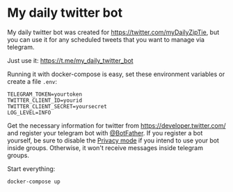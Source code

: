 # My daily twitter bot

My daily twitter bot was created for https://twitter.com/myDailyZipTie,
but you can use it for any scheduled tweets that you want to manage via telegram.

Just use it: https://t.me/my_daily_twitter_bot

Running it with docker-compose is easy, set these environment variables or create a file `.env`:

    TELEGRAM_TOKEN=yourtoken
    TWITTER_CLIENT_ID=yourid
    TWITTER_CLIENT_SECRET=yoursecret
    LOG_LEVEL=INFO
    
Get the necessary information for twitter from https://developer.twitter.com/ and register your
telegram bot with [@BotFather](http://t.me/BotFather).
If you register a bot yourself, be sure to disable the [Privacy mode](https://core.telegram.org/bots#privacy-mode) if
you intend to use your bot inside groups. Otherwise, it won't receive messages inside telegram groups.

Start everything:

    docker-compose up
